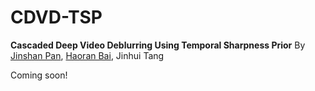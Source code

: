 # CDVD-TSP

**Cascaded Deep Video Deblurring Using Temporal Sharpness Prior**
By [Jinshan Pan](https://jspan.github.io/), [Haoran Bai](https://csbhr.github.io/), Jinhui Tang

Coming soon!

